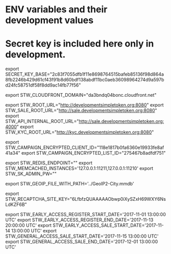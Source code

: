 # ENV variables and their development values
#
# Secret key is included here only in development.
export SECRET_KEY_BASE="2c83f7055dfb1f11e8698764515bafeb85136f98d864a8fb2246b429d61cf43f91b8d60bdf138abdf11bc0aeb36098964274d9a597bd24fc58751df58f8dd9ac14fb77f56"

export STW_CLOUDFRONT_DOMAIN="da3bndq04bonc.cloudfront.net"

export STW_ROOT_URL="http://developmentsimpletoken.org:8080"
export STW_SALE_ROOT_URL="http://sale.developmentsimpletoken.org:8080"
export STW_API_INTERNAL_ROOT_URL="http://sale.developmentsimpletoken.org:4000"
export STW_KYC_ROOT_URL="http://kyc.developmentsimpletoken.org:8080"

export STW_CAMPAIGN_ENCRYPTED_CLIENT_ID="118e1817b0fa6360e19933fe8af41a34"
export STW_CAMPAIGN_ENCRYPTED_LIST_ID="275467b8adfdf751"

export STW_REDIS_ENDPOINT=""
export STW_MEMCACHED_INSTANCES='127.0.0.1:11211,127.0.0.1:11210'
export STW_SK_ADMIN_PW=""

export STW_GEOIP_FILE_WITH_PATH='../GeoIP2-City.mmdb'

export STW_RECAPTCHA_SITE_KEY="6LfbfzQUAAAAAObwp0iXySZxH69WXY6NsLdKZF6B"

export STW_EARLY_ACCESS_REGISTER_START_DATE='2017-11-01 13:00:00 UTC'
export STW_EARLY_ACCESS_REGISTER_END_DATE='2017-11-13 20:00:00 UTC'
export STW_EARLY_ACCESS_SALE_START_DATE='2017-11-14 13:00:00 UTC'
export STW_GENERAL_ACCESS_SALE_START_DATE='2017-11-15 13:00:00 UTC'
export STW_GENERAL_ACCESS_SALE_END_DATE='2017-12-01 13:00:00 UTC'